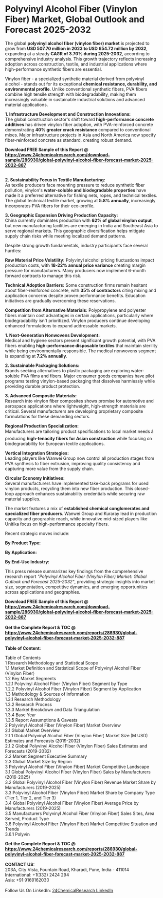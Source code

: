 <h1>Polyvinyl Alcohol Fiber (Vinylon Fiber) Market, Global Outlook and Forecast 2025-2032</h1><p>The global <strong>polyvinyl alcohol fiber (vinylon fiber) market</strong> is projected to grow from <strong>USD 507.70 million in 2023 to USD 654.72 million by 2032</strong>, expanding at a steady <strong>CAGR of 3.70% during 2025-2032</strong>, according to comprehensive industry analysis. This growth trajectory reflects increasing adoption across construction, textile, and industrial applications where high-performance synthetic fibers are essential.</p><p>Vinylon fiber - a specialized synthetic material derived from polyvinyl alcohol - stands out for its exceptional <strong>chemical resistance, durability, and environmental profile</strong>. Unlike conventional synthetic fibers, PVA fibers combine high tensile strength with biodegradability, making them increasingly valuable in sustainable industrial solutions and advanced material applications.</p><p><strong>1. Infrastructure Development and Construction Innovations:</strong><br>
The global construction sector's shift toward <strong>high-performance concrete additives</strong> has driven vinylon fiber adoption, with PVA-reinforced concrete demonstrating <strong>40% greater crack resistance</strong> compared to conventional mixes. Major infrastructure projects in Asia and North America now specify fiber-reinforced concrete as standard, creating robust demand.</p><div><b>Download FREE Sample of this Report @ 
            <a href="https://www.24chemicalresearch.com/download-sample/286930/global-polyvinyl-alcohol-fiber-forecast-market-2025-2032-887">
            https://www.24chemicalresearch.com/download-sample/286930/global-polyvinyl-alcohol-fiber-forecast-market-2025-2032-887</a></b></div><br><p><strong>2. Sustainability Focus in Textile Manufacturing:</strong><br>
As textile producers face mounting pressure to reduce synthetic fiber pollution, vinylon's <strong>water-soluble and biodegradable properties</strong> have made it a preferred alternative for fishing nets, ropes, and technical textiles. The global technical textile market, growing at <strong>5.8% annually</strong>, increasingly incorporates PVA fibers for their eco-profile.</p><p><strong>3. Geographic Expansion Driving Production Capacity:</strong><br>
China currently dominates production with <strong>62% of global vinylon output</strong>, but new manufacturing facilities are emerging in India and Southeast Asia to serve regional markets. This geographic diversification helps mitigate supply chain risks while meeting localized demand patterns.</p><p>Despite strong growth fundamentals, industry participants face several hurdles:</p><p><strong>Raw Material Price Volatility:</strong> Polyvinyl alcohol pricing fluctuations impact production costs, with <strong>18-22% annual price variance</strong> creating margin pressure for manufacturers. Many producers now implement 6-month forward contracts to manage this risk.</p><p><strong>Technical Adoption Barriers:</strong> Some construction firms remain hesitant about fiber-reinforced concrete, with <strong>35% of contractors</strong> citing mixing and application concerns despite proven performance benefits. Education initiatives are gradually overcoming these reservations.</p><p><strong>Competition from Alternative Materials:</strong> Polypropylene and polyester fibers maintain cost advantages in certain applications, particularly where biodegradability isn't prioritized. Vinylon producers continue developing enhanced formulations to expand addressable markets.</p><p><strong>1. Next-Generation Nonwovens Development:</strong><br>
Medical and hygiene sectors present significant growth potential, with PVA fibers enabling <strong>high-performance disposable textiles</strong> that maintain sterility while being environmentally responsible. The medical nonwovens segment is expanding at <strong>7.2% annually</strong>.</p><p><strong>2. Sustainable Packaging Solutions:</strong><br>
Brands seeking alternatives to plastic packaging are exploring water-soluble PVA films and fibers. Major consumer goods companies have pilot programs testing vinylon-based packaging that dissolves harmlessly while providing durable product protection.</p><p><strong>3. Advanced Composite Materials:</strong><br>
Research into vinylon fiber composites shows promise for automotive and aerospace applications where lightweight, high-strength materials are critical. Several manufacturers are developing proprietary composite formulations for these demanding sectors.</p><p><strong>Regional Production Specialization:</strong><br>
	Manufacturers are tailoring product specifications to local market needs â producing <strong>high-tenacity fibers for Asian construction</strong> while focusing on biodegradability for European textile applications.</p><p><strong>Vertical Integration Strategies:</strong><br>
	Leading players like Wanwei Group now control all production stages from PVA synthesis to fiber extrusion, improving quality consistency and capturing more value from the supply chain.</p><p><strong>Circular Economy Initiatives:</strong><br>
	Several manufacturers have implemented take-back programs for used vinylon products, recycling them into new fiber production. This closed-loop approach enhances sustainability credentials while securing raw material supplies.</p><p>The market features a mix of <strong>established chemical conglomerates and specialized fiber producers</strong>. Wanwei Group and Kuraray lead in production capacity and geographic reach, while innovative mid-sized players like Unitika focus on high-performance specialty fibers.</p><p>Recent strategic moves include:</p><p><strong>By Product Type:</strong></p><p><strong>By Application:</strong></p><p><strong>By End-Use Industry:</strong></p><p>This press release summarizes key findings from the comprehensive research report <em>"Polyvinyl Alcohol Fiber (Vinylon Fiber) Market: Global Outlook and Forecast 2025-2032"</em>, providing strategic insights into market size, segmentation, competitive dynamics, and emerging opportunities across applications and geographies.</p><div><b>Download FREE Sample of this Report @ 
            <a href="https://www.24chemicalresearch.com/download-sample/286930/global-polyvinyl-alcohol-fiber-forecast-market-2025-2032-887">
            https://www.24chemicalresearch.com/download-sample/286930/global-polyvinyl-alcohol-fiber-forecast-market-2025-2032-887</a></b></div><br><div><b>Get the Complete Report & TOC @ 
            <a href="https://www.24chemicalresearch.com/reports/286930/global-polyvinyl-alcohol-fiber-forecast-market-2025-2032-887">
            https://www.24chemicalresearch.com/reports/286930/global-polyvinyl-alcohol-fiber-forecast-market-2025-2032-887</a></b></div><br>
            <b>Table of Content:</b><p>Table of Contents<br />
1 Research Methodology and Statistical Scope<br />
1.1 Market Definition and Statistical Scope of Polyvinyl Alcohol Fiber (Vinylon Fiber)<br />
1.2 Key Market Segments<br />
1.2.1 Polyvinyl Alcohol Fiber (Vinylon Fiber) Segment by Type<br />
1.2.2 Polyvinyl Alcohol Fiber (Vinylon Fiber) Segment by Application<br />
1.3 Methodology & Sources of Information<br />
1.3.1 Research Methodology<br />
1.3.2 Research Process<br />
1.3.3 Market Breakdown and Data Triangulation<br />
1.3.4 Base Year<br />
1.3.5 Report Assumptions & Caveats<br />
2 Polyvinyl Alcohol Fiber (Vinylon Fiber) Market Overview<br />
2.1 Global Market Overview<br />
2.1.1 Global Polyvinyl Alcohol Fiber (Vinylon Fiber) Market Size (M USD) Estimates and Forecasts (2019-2032)<br />
2.1.2 Global Polyvinyl Alcohol Fiber (Vinylon Fiber) Sales Estimates and Forecasts (2019-2032)<br />
2.2 Market Segment Executive Summary<br />
2.3 Global Market Size by Region<br />
3 Polyvinyl Alcohol Fiber (Vinylon Fiber) Market Competitive Landscape<br />
3.1 Global Polyvinyl Alcohol Fiber (Vinylon Fiber) Sales by Manufacturers (2019-2025)<br />
3.2 Global Polyvinyl Alcohol Fiber (Vinylon Fiber) Revenue Market Share by Manufacturers (2019-2025)<br />
3.3 Polyvinyl Alcohol Fiber (Vinylon Fiber) Market Share by Company Type (Tier 1, Tier 2, and Tier 3)<br />
3.4 Global Polyvinyl Alcohol Fiber (Vinylon Fiber) Average Price by Manufacturers (2019-2025)<br />
3.5 Manufacturers Polyvinyl Alcohol Fiber (Vinylon Fiber) Sales Sites, Area Served, Product Type<br />
3.6 Polyvinyl Alcohol Fiber (Vinylon Fiber) Market Competitive Situation and Trends<br />
3.6.1 Polyvin</p><div><b>Get the Complete Report & TOC @ 
            <a href="https://www.24chemicalresearch.com/reports/286930/global-polyvinyl-alcohol-fiber-forecast-market-2025-2032-887">
            https://www.24chemicalresearch.com/reports/286930/global-polyvinyl-alcohol-fiber-forecast-market-2025-2032-887</a></b></div><br><b>CONTACT US:</b><br>
            203A, City Vista, Fountain Road, Kharadi, Pune, India - 411014<br>
            International: +1(332) 2424 294<br>
            Asia: +91 9169162030 <br><br>
            Follow Us On LinkedIn: <a href="https://www.linkedin.com/company/24chemicalresearch/">24ChemicalResearch LinkedIn</a>